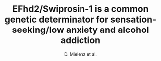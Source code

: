---
author: D. Mielenz et al.
title: EFhd2/Swiprosin-1 is a common genetic determinator for sensation-seeking/low anxiety and alcohol addiction
journal: Molecular Psychiatry
year: 2017
type: article
doi: 10.1038/mp.2017.63
---